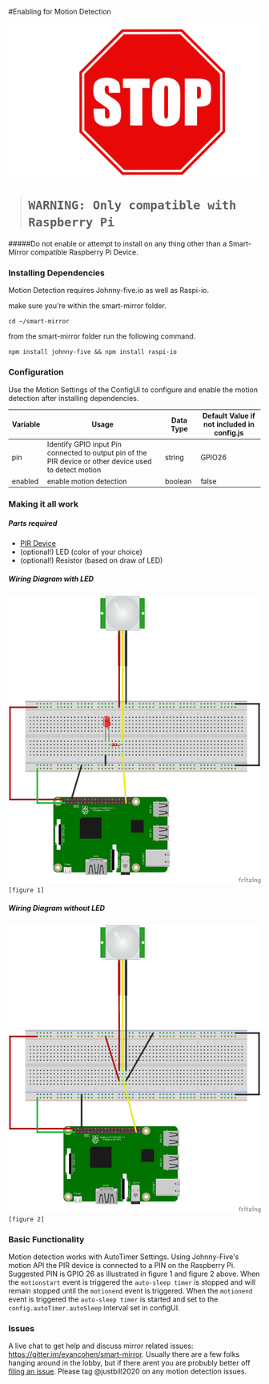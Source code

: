 #Enabling for Motion Detection

![](/docs/stop.png)
># `WARNING: Only compatible with Raspberry Pi`
#####Do not enable or attempt to install on any thing other than a Smart-Mirror compatible Raspberry Pi Device. 

### Installing Dependencies

Motion Detection requires Johnny-five.io as well as Raspi-io.

make sure you're within the smart-mirror folder.
```
cd ~/smart-mirror
```

from the smart-mirror folder run the following command.
```
npm install johnny-five && npm install raspi-io
```


### Configuration

Use the Motion Settings of the ConfigUI to configure and enable the motion detection after installing dependencies.

Variable | Usage | Data Type | Default Value if not included in config.js
---------|-------|-----------|--------------
pin | Identify GPIO input Pin connected to output pin of the PIR device or other device used to detect motion | string | GPIO26
enabled | enable motion detection | boolean | false

### Making it all work
##### Parts required

- [PIR Device](https://smile.amazon.com/gp/product/B00FDPO9B8/ref=oh_aui_search_detailpage?ie=UTF8&psc=1)
- (optional!) LED (color of your choice)
- (optional!) Resistor (based on draw of LED) 

##### Wiring Diagram with LED
![figure 1](/assets/Smart-Mirror_Motion_bb_withLED.png)`[figure 1]`
##### Wiring Diagram without LED
![figure 2](/assets/Smart-Mirror_Motion_bb.png) `[figure 2]`

### Basic Functionality

Motion detection works with AutoTimer Settings. Using Johnny-Five's motion API the PIR device is connected to a PIN on the Raspberry Pi. Suggested PIN is GPIO 26 as illustrated in figure 1 and figure 2 above. When the `motionstart` event is triggered the `auto-sleep timer` is stopped and will remain stopped until the `motionend` event is triggered. When the `motionend` event is triggered the `auto-sleep timer` is started and set to the `config.autoTimer.autoSleep` interval set in configUI.

### Issues

A live chat to get help and discuss mirror related issues: https://gitter.im/evancohen/smart-mirror. Usually there are a few folks hanging around in the lobby, but if there arent you are probubly better off [filing an issue](https://github.com/evancohen/smart-mirror/issues/new). Please tag @justbill2020 on any motion detection issues. 